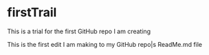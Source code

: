 # firstTrail
This is a trial for the first GitHub repo I am creating


This is the first edit I am making to my GitHub repo|s ReadMe.md file
